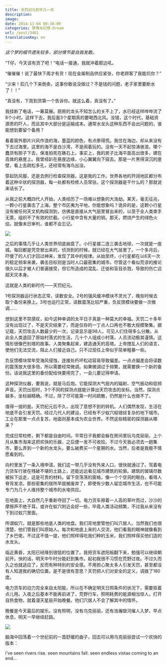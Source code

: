 ```yaml
---
title: 天罚纪元的平凡一天
description: 
image: 
date: 2014-11-04 00:38:00
categories: 梦境与幻想-Dream
url: /post/3401
translationKey: en
---
```


*这个梦的细节遗失较多，部分情节是自我发散。*

“T仔，今天该有货了吧！”电话一接通，我就冲着那边吼。

“催催催！说了最快下周才有货！现在金属制品供应紧张，你老顾客了我能坑你？”

“少来！扣几个下来倒卖，这事你敢说没做过？不是钱的问题，老子家里要断水了！！”

“真没有，下周到货第一个告诉你。就这么着，真没有了。”

我挂断了电话，一筹莫展。厨房的龙头不知怎么的关不上了，水已经这样哗哗流了8个小时。这样下去，我后面3个星期真的要喝西北风。没错，这个时代，基础资源贵的吓人，而且其中大部分是运输成本。通常水龙头这种东西不会出问题的，谁能想到要留个备用？

看着窗外那片兴风作浪的海，墨蓝的颜色，有点瘆得慌。我住在海边，却从来没有下去过海里。这里的海不是白沙湾，不是闹着玩的。没有一天不起惊涛骇浪，哪个蠢货有胆子下去，保准拍死在礁石上。事实上，我的房子比海平面高出很多，建在高耸的悬崖上。我曾经趴在悬崖边缘，小心翼翼向下探去。那是一片黑得深沉的崖壁，看上去疏松多孔，还经常有海鸟出没。

穿起防风服，还是去例行检查探测器，这是我的工作。世界各地的开阔地区都分布着这种伞状的探测器，每一处都有检修人员常驻。这个探测器是干什么的？那就说来话长了。

从我之前大概四代人开始，人类经历了一场难以想象的大浩劫。某天，毫无征兆，一颗小行星袭击了上海。整个市区夷为平地，你能想象吗？诡异的是，这颗小行星没有被任何天文机构探测到，仿佛是直接从大气层里冒出来的，以至于全人类束手无策，组织不了有效的拦截。小行星中含有大量的铜。那天，燃烧产生的绿色火焰，就像末日审判，谁都不会忘记。

![](https://cdn.victor42.work/posts/2014-11/11-02/1.jpg)

之后的事情几乎让人类世界彻底崩盘了。小行星接二连三袭击地球，一次就是一座城。每回都是凭空冒出来的，侦测到的时候，就已经在大气层里了。一个多月后，吓傻了的人们才回过神来，发现了其中的规律。从始至终，小行星都在以6天一次的稳定频率来袭，袭击目标则是当时人口最密集的城市。尽管这个看似荒谬的推论很久以后才被人们普遍接受，但它所造成的混乱、迁徙和盲目杀戮，导致的伤亡远超天灾本身。

这就是人类的新时代——天罚纪元。

1号探测器运行状态正常，读数安全。2号的强风缓冲模块不灵光了，晚些时候去取个备份来换上。3号也运行正常，读数震荡比较严重，负反馈模块要做一次微调……

想到这里不禁感叹，如今这种单调的太平日子真是一种莫大的幸福。天罚二十多年没有出现过了，不是天灾结束了，而是仅存的一丁点人口再也不敢大规模聚集。据记载，天罚攻击人数最少的一次，记录显示是98人，可见人们住得多么分散。从此全人类退回了原始村落式的生活，几十个人组成小村落，人员流动极其谨慎。这情形很像巴别塔的故事。人类聚集起来，建造通天的高塔。上帝搅乱人们的语言，使他们无法交流，阻止人们接近自己。只不过现任上帝似乎简单粗暴一些。

负反馈模块常年受海风侵蚀，连接处朽坏松动容易导致偏差。一点点偏差会将读数的震荡放大很多倍，所以需要经常微调。如果微调过于频繁，就需要换一个新的备份。话说我这里的备份配给快要用完了，一会儿要记得申请。

这种探测仪器，要我说，就是马后炮。它能探测大气层内的辐射、空气振动和低频声音。天罚出现时，3个不同的探测点就能计算出天罚攻击的坐标。当然，探测点越多，坐标越精确。不过，除了尽可能第一时间疏散，仍然是什么也做不了。

值得一提的是。天罚纪元后不久，出现了意想不到的转机。人们偶然发现，生活在地底不会引发天罚。经过几代人的建设，已经有不少蚁穴般错综复杂的地下城市。工业在那里一点点复苏，地面则基本成为农业世界。不然这些精密的探测器从哪来？

完成日常检修，剩下都是自由时间。平常日子我都会躲在房间里玩乌克丽丽，上个月从集市淘来这把欢快的乐器，之后便一发不可收拾。不过今天我必须去一趟集市，要么弄到一个新的水龙头，要么破费买一个星期的水。当然，后者是我极不情愿看到的。

向村里发了一条入境申请，我们这一带几乎没有外来人口，很快就通过了。驾着电力货车行驶在残破不堪的土路上，还能远远看见城市建筑的轮廓。建筑的玻璃尽数被拆下运走，这是可贵的材料。留下空荡荡的窗格，像一个个空洞的眼白，看得人脊背发凉。那些密集的居所早就被废弃了，即使有少数人留恋城市生活，也不可能专门为几十人维持整个城市的水电供应。

在地面上，大自然几乎重新夺回了一切。电力货车擦着一人高的草叶而过，沙沙的摩擦声不绝于耳。或许在蚁穴附近会好一些，毕竟人类活动频繁，不过我从来没有下到过蚁穴里面。

所谓蚁穴，就是那些地底人类的地盘。我们背地里管他们叫穴居人。当然我们也很清楚，他们管我们叫原始人。每次和地底上来的人交流，他们看我的眼神就像看到了乡巴佬。不过这不值一提，他们照样得吃我们种的玉米，我们照样得买他们造的水龙头。

临近黄昏，太阳已经降到很低的位置了。我把货车遮阳板翻下来，勉强可以继续朝前开。快的话，明天中午时分能赶到集市。起初我很不习惯在荒野过夜。不过久而久之也就适应了，反而有种特别的安全感。不用担心聚太多人引发天罚，甚至都没有人知道我的确切位置。是不是很有意思？天罚把人们对安全的定义，调拨了180度。

电力货车的动力完全来自太阳能，所以在不确定明天日照条件的状况下，需要抠着点儿用。入夜之后基本不能再前进了，荒野行车，照明耗费的能源相当惊人。打开自热食物，就着漫天星辰开始晚餐。他们穴居人不会了解其中的情怀。

晚餐是今天最后的娱乐。没有照明，没有乌克丽丽，还有浩瀚银河催人入梦。早点休息，明天一早继续赶路。

![](https://cdn.victor42.work/posts/2022-10/processed-d97958e5-942e-409c-acad-73675cf9dd05_plHhZJ0Z.jpg)

脑海中回荡着一个世纪前的一首舒缓的曲子，回去可以用乌克丽丽尝试一个欢快的版本：

i've seen rivers rise. seen mountains fall. seen endless vistas coming to an end...
